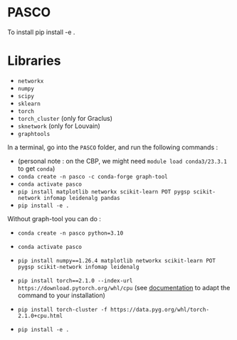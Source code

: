 # PASCO
To install pip install -e .

# Libraries 

- `networkx`
- `numpy`
- `scipy`
- `sklearn` 
- `torch`
- `torch_cluster` (only for Graclus)
- `sknetwork` (only for Louvain)
- `graphtools`


In a terminal, go into the `PASCO` folder, and run the following commands : 
- (personal note : on the CBP, we might need `module load conda3/23.3.1` to get `conda`)
- `conda create -n pasco -c conda-forge graph-tool`
- `conda activate pasco`
- `pip install matplotlib networkx scikit-learn POT pygsp scikit-network infomap leidenalg pandas`
- `pip install -e .`



Without graph-tool you can do : 
- `conda create -n pasco python=3.10`
- `conda activate pasco`
- `pip install numpy==1.26.4 matplotlib networkx scikit-learn POT pygsp scikit-network infomap leidenalg`
- `pip install torch==2.1.0 --index-url https://download.pytorch.org/whl/cpu` (see [documentation](https://pytorch.org/get-started/previous-versions/#v210) to adapt the command to your installation)
- `pip install torch-cluster -f https://data.pyg.org/whl/torch-2.1.0+cpu.html`

- `pip install -e .`